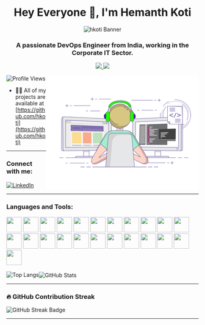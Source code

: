 <h1 align="center">Hey Everyone 👋, I'm Hemanth Koti</h1>

<div align="center">
  <img src="https://github.com/hkoti/hkoti/blob/main/Git-Banner.png" alt="hkoti Banner">
</div>

<h3 align="center">A passionate DevOps Engineer from India, working in the Corporate IT Sector.</h3>

<p align="center">
  <a href="https://github.com/hkoti">
    <img src="https://img.shields.io/github/followers/hkoti?label=Follow&style=social" />
  </a>
  <a href="https://www.linkedin.com/in/hemanth-koti-21">
    <img src="https://img.shields.io/badge/LinkedIn-Hemanth%20Koti-blue?logo=linkedin&style=flat-square" />
  </a>
</p>

<img align="right" alt="Coding" width="400" src="https://raw.githubusercontent.com/devSouvik/devSouvik/master/gif3.gif">

<p align="left">
  <img src="https://komarev.com/ghpvc/?username=hkoti&label=Profile%20views&color=0e75b6&style=flat" alt="Profile Views" />
</p>

- 👨‍💻 All of my projects are available at [https://github.com/hkoti](https://github.com/hkoti)

---

<h3 align="left">Connect with me:</h3>
<p align="left">
  <a href="https://www.linkedin.com/in/hemanth-koti-21" target="blank"><img align="center" src="https://raw.githubusercontent.com/rahuldkjain/github-profile-readme-generator/master/src/images/icons/Social/linked-in-alt.svg" alt="LinkedIn" height="30" width="40" /></a>
</p>

---

<h3 align="left">Languages and Tools:</h3>
<p align="left">
    <img src="https://upload.wikimedia.org/wikipedia/commons/e/e6/AWS_Logo.svg" width="40" height="40" />
    <img src="https://argo-cd.readthedocs.io/en/stable/assets/logo.png" width="40" height="40" />
    <img src="https://www.vectorlogo.zone/logos/ansible/ansible-icon.svg" width="40" height="40" />
    <img src="https://upload.wikimedia.org/wikipedia/commons/f/fa/Microsoft_Azure.svg" width="40" height="40" />
    <img src="https://www.vectorlogo.zone/logos/gnu_bash/gnu_bash-icon.svg" width="40" height="40"/>
    <img src="https://www.datadoghq.com/images/press/datadog_wordmark_blue.svg" width="40" height="40" />
    <img src="https://www.docker.com/wp-content/uploads/2023/07/new-docker-logo.png" width="40" height="40" />
     <img src="https://upload.wikimedia.org/wikipedia/commons/9/9b/Amazon_Elastic_Kubernetes_Service_logo.svg" width="40" height="40" />
    <img src="https://grafana.com/static/img/grafana_icon.svg" width="40" height="40" />
    <img src="https://helm.sh/img/helm.svg" width="40" height="40" />
    <img src="https://www.jenkins.io/images/logos/jenkins-logo.svg" width="40" height="40" />
    <img src="https://upload.wikimedia.org/wikipedia/commons/3/30/Kubernetes_logo.svg" width="40" height="40" />
    <img src="https://upload.wikimedia.org/wikipedia/commons/8/83/Linux_Logo.svg" width="40" height="40" />
    <img src="https://maven.apache.org/images/apache-maven-project.png" width="40" height="40" />
    <img src="https://upload.wikimedia.org/wikipedia/commons/thumb/9/99/Npm-logo.svg/800px-Npm-logo.svg.png" width="40" height="40" />
    <img src="https://opentofu.org/images/opentofu_logo.svg" width="40" height="40" />
    <img src="https://prometheus.io/assets/prometheus_logo_grey.svg" width="40" height="40"/>
    <img src="https://upload.wikimedia.org/wikipedia/commons/c/c3/Python-logo-only.svg" width="40" height="40" />
    <img src="https://www.sonarqube.org/static/images/logo/SonarqubeLogo.svg" width="40" height="40" />
    <img src="https://www.vectorlogo.zone/logos/git-scm/git-scm-icon.svg" width="40" height="40"/>
    <img src="https://www.terraform.io/_next/static/media/terraform-community_on-light.cda79e7c.svg" width="40" height="40" />
    <img src="https://aquasecurity.github.io/trivy/v0.42/images/trivy_logo_horizontal_white.svg"  width="40" height="40" />
    <img src="https://nexusrm.sonatype.com/images/nexus-logo-square.png" width="40" height="40" />
</p>

<p><img align="left" src="https://github-readme-stats.vercel.app/api/top-langs?username=hkoti&show_icons=true&locale=en&layout=compact&theme=vue&hide_border=true" alt="Top Langs" /></p>

<p> <img align="center" src="https://github-readme-stats.vercel.app/api?username=hkoti&show_icons=true&locale=en&theme=vue&hide_border=true" alt="GitHub Stats" /></p>

---
### 🔥 GitHub Contribution Streak

![GitHub Streak Badge](https://img.shields.io/badge/GitHub%20Streak-Active-brightgreen?logo=github&style=for-the-badge)

---
